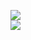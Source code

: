 [![](https://img.shields.io/badge/Made%20With-Github%20Spray-lightgrey.svg?style=for-the-badge&logo=github)](https://github.com/Annihil/github-spray#3586)  
[![](https://i.imgur.com/2DrTn0Z.gif)](https://github.com/Annihil/github-spray)